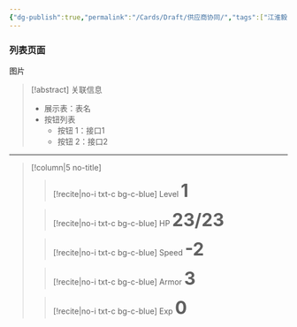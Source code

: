 ```yaml
---
{"dg-publish":true,"permalink":"/Cards/Draft/供应商协同/","tags":["江淮毅昌/蝶创I-MES/MES"]}
---
```



### 列表页面

图片

> [!abstract] 关联信息
> - 展示表：表名
> - 按钮列表
> 	- 按钮 1：接口1
> 	- 按钮 2：接口2

---

> [!column|5 no-title]
>> [!recite|no-i txt-c bg-c-blue] Level
><font size=6>**1**</font>
>
>> [!recite|no-i txt-c bg-c-blue] HP
> <font size=6>**23/23**</font>
> 
>> [!recite|no-i txt-c bg-c-blue] Speed
> <font size=6>**-2**</font>
>
>> [!recite|no-i txt-c bg-c-blue] Armor
> <font size=6>**3**</font>
> 
>> [!recite|no-i txt-c bg-c-blue] Exp
> <font size=6>**0**</font>